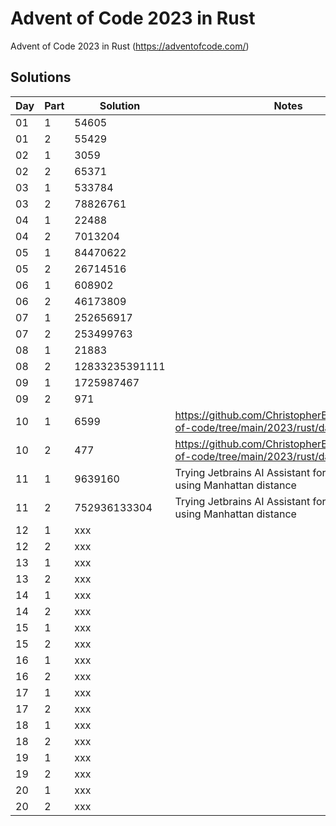 # Advent of Code 2023 in Rust

Advent of Code 2023 in Rust (https://adventofcode.com/)

## Solutions

| Day | Part | Solution       | Notes                                                                                |
|-----|------|----------------|--------------------------------------------------------------------------------------|
| 01  | 1    | 54605          |                                                                                      |
| 01  | 2    | 55429          |                                                                                      |
| 02  | 1    | 3059           |                                                                                      | 
| 02  | 2    | 65371          |                                                                                      |
| 03  | 1    | 533784         |                                                                                      | 
| 03  | 2    | 78826761       |                                                                                      |
| 04  | 1    | 22488          |                                                                                      |
| 04  | 2    | 7013204        |                                                                                      |
| 05  | 1    | 84470622       |                                                                                      |
| 05  | 2    | 26714516       |                                                                                      |
| 06  | 1    | 608902         |                                                                                      |
| 06  | 2    | 46173809       |                                                                                      |
| 07  | 1    | 252656917      |                                                                                      |
| 07  | 2    | 253499763      |                                                                                      |
| 08  | 1    | 21883          |                                                                                      |
| 08  | 2    | 12833235391111 |                                                                                      |
| 09  | 1    | 1725987467     |                                                                                      |
| 09  | 2    | 971            |                                                                                      |
| 10  | 1    | 6599           | https://github.com/ChristopherBiscardi/advent-of-code/tree/main/2023/rust/day-10/src |
| 10  | 2    | 477            | https://github.com/ChristopherBiscardi/advent-of-code/tree/main/2023/rust/day-10/src |
| 11  | 1    | 9639160        | Trying Jetbrains AI Assistant for the first time, using Manhattan distance           |
| 11  | 2    | 752936133304   | Trying Jetbrains AI Assistant for the first time, using Manhattan distance           |
| 12  | 1    | xxx            |                                                                                      |
| 12  | 2    | xxx            |                                                                                      |
| 13  | 1    | xxx            |                                                                                      |
| 13  | 2    | xxx            |                                                                                      |
| 14  | 1    | xxx            |                                                                                      |
| 14  | 2    | xxx            |                                                                                      |
| 15  | 1    | xxx            |                                                                                      |
| 15  | 2    | xxx            |                                                                                      |
| 16  | 1    | xxx            |                                                                                      |
| 16  | 2    | xxx            |                                                                                      |
| 17  | 1    | xxx            |                                                                                      |
| 17  | 2    | xxx            |                                                                                      |
| 18  | 1    | xxx            |                                                                                      |
| 18  | 2    | xxx            |                                                                                      |
| 19  | 1    | xxx            |                                                                                      |
| 19  | 2    | xxx            |                                                                                      |
| 20  | 1    | xxx            |                                                                                      |
| 20  | 2    | xxx            |                                                                                      |
